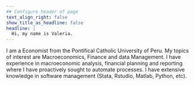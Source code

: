 ```yaml
---
## Configure header of page
text_align_right: false
show_title_as_headline: false
headline: |
  Hi, my name is Valeria.
---
```


<!-- this is a subheadline -->
I am a Economist from the Pontifical Catholic University of Peru. My topics of interest are Macroeconomics, Finance and data Management. I have experience in macroeconomic analysis, financial planning and reporting where I have proactively sought to automate processes. I have extensive knowledge in software management (Stata, Rstudio, Matlab, Python, etc).
